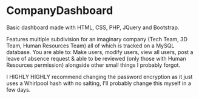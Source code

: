 # CompanyDashboard

Basic dashboard made with HTML, CSS, PHP, JQuery and Bootstrap.

Features multiple subdivision for an imaginary company (Tech Team, 3D Team, Human Resources Team) all of which is tracked on a MySQL database. You are able to: Make users, modify users, view all users, post a leave of absence request & able to be reviewed (only those with Human Resources permission) alongside other small things I probably forgot.

I HIGHLY HIGHLY recommend changing the password encryption as it just uses a Whirlpool hash with no salting, I'll probably change this myself in a few days.
